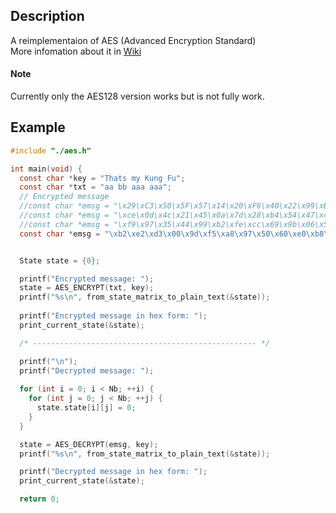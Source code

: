 ## Description

A reimplementaion of AES (Advanced Encryption Standard)  
More infomation about it in [Wiki](https://en.wikipedia.org/wiki/Advanced_Encryption_Standard)

#### Note

Currently only the AES128 version works but is not fully work.

## Example

```c
#include "./aes.h"

int main(void) {
  const char *key = "Thats my Kung Fu";
  const char *txt = "aa bb aaa aaa";
  // Encrypted message
  //const char *emsg = "\x29\xC3\x50\x5F\x57\x14\x20\xF6\x40\x22\x99\xB3\x1A\x02\xD7\x3A"; //Two One Nine Two
  //const char *emsg = "\xce\x0d\x4c\x21\x45\x0a\x7d\x28\xb4\x54\x47\x43\x0c\xeb\x27\x93"; // Nguyen Tuan
  //const char *emsg = "\xf9\x97\x35\x44\x99\xb2\xfe\xcc\x69\x9b\x06\x5b\x7b\x41\xae\x4f"; // Nguyen Tuan Minh
  const char *emsg = "\xb2\xe2\xd3\x00\x9d\xf5\xa8\x97\x50\x60\xe0\xb8\x91\x55\xd6\xa9"; // aa bb aaa aaa


  State state = {0};

  printf("Encrypted message: ");
  state = AES_ENCRYPT(txt, key);
  printf("%s\n", from_state_matrix_to_plain_text(&state));
  
  printf("Encrypted message in hex form: ");
  print_current_state(&state);

  /* -------------------------------------------------- */

  printf("\n");
  printf("Decrypted message: ");
  
  for (int i = 0; i < Nb; ++i) {
    for (int j = 0; j < Nb; ++j) {
      state.state[i][j] = 0;
    }
  }

  state = AES_DECRYPT(emsg, key);
  printf("%s\n", from_state_matrix_to_plain_text(&state));

  printf("Decrypted message in hex form: ");
  print_current_state(&state);

  return 0;
```
